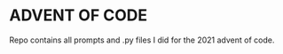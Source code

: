 ADVENT OF CODE
==============
Repo contains all prompts and .py files I did for the 2021 advent of code.

